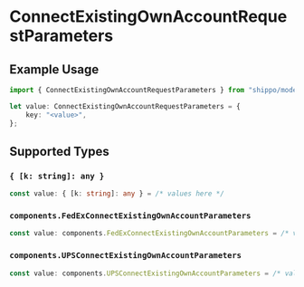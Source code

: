 # ConnectExistingOwnAccountRequestParameters

## Example Usage

```typescript
import { ConnectExistingOwnAccountRequestParameters } from "shippo/models/components";

let value: ConnectExistingOwnAccountRequestParameters = {
    key: "<value>",
};
```

## Supported Types

### `{ [k: string]: any }`

```typescript
const value: { [k: string]: any } = /* values here */
```

### `components.FedExConnectExistingOwnAccountParameters`

```typescript
const value: components.FedExConnectExistingOwnAccountParameters = /* values here */
```

### `components.UPSConnectExistingOwnAccountParameters`

```typescript
const value: components.UPSConnectExistingOwnAccountParameters = /* values here */
```

